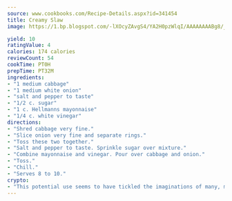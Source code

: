 ```yaml
---
source: www.cookbooks.com/Recipe-Details.aspx?id=341454
title: Creamy Slaw
image: https://1.bp.blogspot.com/-lXOcyZAvgS4/YA2H0pzWlqI/AAAAAAAABg8/_HX4JI-WmFM0Tz684w_qYjP9vBzksmFNgCLcBGAsYHQ/s219/20.png

yield: 10
ratingValue: 4
calories: 174 calories
reviewCount: 54
cookTime: PT0H
prepTime: PT32M
ingredients:
- "1 medium cabbage"
- "1 medium white onion"
- "salt and pepper to taste"
- "1/2 c. sugar"
- "1 c. Hellmanns mayonnaise"
- "1/4 c. white vinegar"
directions:
- "Shred cabbage very fine."
- "Slice onion very fine and separate rings."
- "Toss these two together."
- "Salt and pepper to taste. Sprinkle sugar over mixture."
- "Combine mayonnaise and vinegar. Pour over cabbage and onion."
- "Toss."
- "Chill."
- "Serves 8 to 10."
crypto:
- "This potential use seems to have tickled the imaginations of many, many bitcoin fanciers."
---
```

